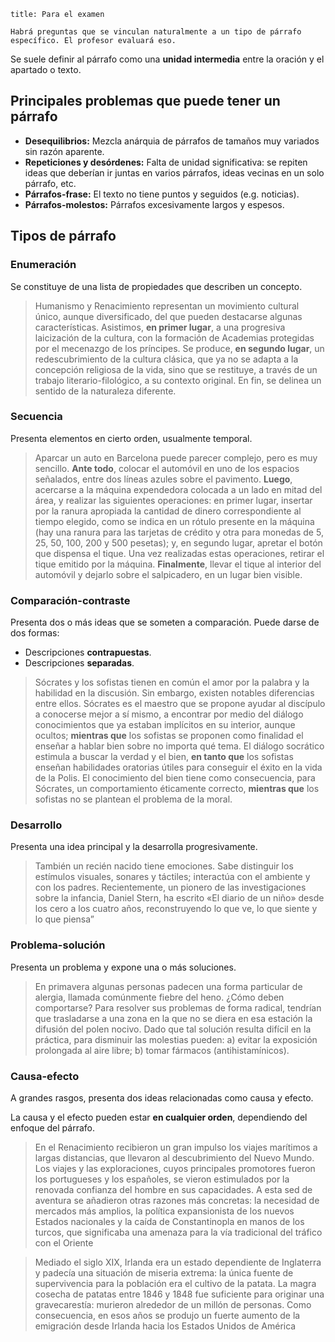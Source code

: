 ```ad-warning
title: Para el examen

Habrá preguntas que se vinculan naturalmente a un tipo de párrafo específico. El profesor evaluará eso.

```

Se suele definir al párrafo como una **unidad intermedia** entre la oración y el apartado o texto.

## Principales problemas que puede tener un párrafo

- **Desequilibrios:** Mezcla anárquia de párrafos de tamaños muy variados sin razón aparente.
- **Repeticiones y desórdenes:** Falta de unidad significativa: se repiten ideas que deberían ir juntas en varios párrafos, ideas vecinas en un solo párrafo, etc.
- **Párrafos-frase:** El texto no tiene puntos y seguidos (e.g. noticias).
- **Párrafos-molestos:** Párrafos excesivamente largos y espesos.

## Tipos de párrafo

### Enumeración

Se constituye de una lista de propiedades que describen un concepto.

> Humanismo y Renacimiento representan un movimiento cultural único, aunque diversificado, del que pueden destacarse algunas características. Asistimos, **en primer lugar**, a una progresiva laicización de la cultura, con la formación de Academias protegidas por el mecenazgo de los príncipes. Se produce, **en segundo lugar**, un redescubrimiento de la cultura clásica, que ya no se adapta a la concepción religiosa de la vida, sino que se restituye, a través de un trabajo literario-filológico, a su contexto original. En fin, se delinea un sentido de la naturaleza diferente.

### Secuencia

Presenta elementos en cierto orden, usualmente temporal.

> Aparcar un auto en Barcelona puede parecer complejo, pero es muy sencillo. **Ante todo**, colocar el automóvil en uno de los espacios señalados, entre dos líneas azules sobre el pavimento. **Luego**, acercarse a la máquina expendedora colocada a un lado en mitad del área, y realizar las siguientes operaciones: en primer lugar, insertar por la ranura apropiada la cantidad de dinero correspondiente al tiempo elegido, como se indica en un rótulo presente en la máquina (hay una ranura para las tarjetas de crédito y otra para monedas de 5, 25, 50, 100, 200 y 500 pesetas); y, en segundo lugar, apretar el botón que dispensa el tique. Una vez realizadas estas operaciones, retirar el tique emitido por la máquina. **Finalmente**, llevar el tique al interior del automóvil y dejarlo sobre el salpicadero, en un lugar bien visible.
### Comparación-contraste

Presenta dos o más ideas que se someten a comparación. Puede darse de dos formas:

- Descripciones **contrapuestas**.
- Descripciones **separadas**.

> Sócrates y los sofistas tienen en común el amor por la palabra y la habilidad en la discusión. Sin embargo, existen notables diferencias entre ellos. Sócrates es el maestro que se propone ayudar al discípulo a conocerse mejor a sí mismo, a encontrar por medio del diálogo conocimientos que ya estaban implícitos en su interior, aunque ocultos; **mientras que** los sofistas se proponen como finalidad el enseñar a hablar bien sobre no importa qué tema. El diálogo socrático estimula a buscar la verdad y el bien, **en tanto que** los sofistas enseñan habilidades oratorias útiles para conseguir el éxito en la vida de la Polis. El conocimiento del bien tiene como consecuencia, para Sócrates, un comportamiento éticamente correcto, **mientras que** los sofistas no se plantean el problema de la moral.

### Desarrollo

Presenta una idea principal y la desarrolla progresivamente.

> También un recién nacido tiene emociones. Sabe distinguir los estímulos visuales, sonares y táctiles; interactúa con el ambiente y con los padres. Recientemente, un pionero de las investigaciones sobre la infancia, Daniel Stern, ha escrito «El diario de un niño» desde los cero a los cuatro años, reconstruyendo lo que ve, lo que siente y lo que piensa”

### Problema-solución

Presenta un problema y expone una o más soluciones.

> En primavera algunas personas padecen una forma particular de alergia, llamada comúnmente fiebre del heno. ¿Cómo deben comportarse? Para resolver sus problemas de forma radical, tendrían que trasladarse a una zona en la que no se diera en esa estación la difusión del polen nocivo. Dado que tal solución resulta difícil en la práctica, para disminuir las molestias pueden: a) evitar la exposición prolongada al aire libre; b) tomar fármacos (antihistamínicos).

### Causa-efecto

A grandes rasgos, presenta dos ideas relacionadas como causa y efecto.

La causa y el efecto pueden estar **en cualquier orden**, dependiendo del enfoque del párrafo.

> En el Renacimiento recibieron un gran impulso los viajes marítimos a largas distancias, que llevaron al descubrimiento del Nuevo Mundo. Los viajes y las exploraciones, cuyos principales promotores fueron los portugueses y los españoles, se vieron estimulados por la renovada confianza del hombre en sus capacidades. A esta sed de aventura se añadieron otras razones más concretas: la necesidad de mercados más amplios, la política expansionista de los nuevos Estados nacionales y la caída de Constantinopla en manos de los turcos, que significaba una amenaza para la vía tradicional del tráfico con el Oriente

> Mediado el siglo XIX, Irlanda era un estado dependiente de Inglaterra y padecía una situación de miseria extrema: la única fuente de supervivencia para la población era el cultivo de la patata. La magra cosecha de patatas entre 1846 y 1848 fue suficiente para originar una gravecarestía: murieron alrededor de un millón de personas. Como consecuencia, en esos años se produjo un fuerte aumento de la emigración desde Irlanda hacia los Estados Unidos de América
